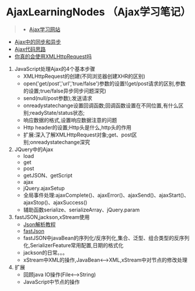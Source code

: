 # AjaxLearningNodes （Ajax学习笔记）
> - [Ajax学习网站](http://www.runoob.com/ajax/ajax-tutorial.html)
- [Ajax中的同步和异步](http://www.cnmiss.cn/?p=84)
- [Ajax代码思路](http://www.cnblogs.com/venoral/p/5136508.html)
- [你真的会使用XMLHttpRequest吗](https://segmentfault.com/a/1190000004322487)

1. JavaScript处理Ajax的4个基本步骤
    - XMLHttpRequest的创建(不同浏览器创建XHR的区别)
    - open('get/post','url','true/false')参数的设置!(get/post请求的区别,参数的设置;true/false异步同步问题深究)
    - send(null/post参数);发送请求
    - onreadystatechange设置回调函数;回调函数设置在不同位置,有什么区别;readyState/status状态;
    - 响应数据的格式,设置响应数据注意的问题
    - Http header的设置;Http头是什么,http头的作用
    - 扩展:深入了解XMLHttpRequest对象;get、post区别;onreadystatechange深究
2. JQuery中的Ajax
    * load
    * get
    * post
    * getJSON、getScript
    * ajax
    * jQuery.ajaxSetup
    * 全局事件处理:ajaxComplete()、ajaxError()、ajaxSend()、ajaxStart()、ajaxStop()、ajaxSuccess()
    * 辅助函数serialize、serializeArray、jQuery.param
3. fastJSON,jackson,xStream使用
    * [Json解析教程](http://zyjustin9.iteye.com/blog/2020533)
    * [fastJson](http://www.cnblogs.com/zhenmingliu/archive/2011/12/29/2305775.html)
    * fastJSON中javaBean的序列化/反序列化,集合、泛型、组合类型的反序列化,SerializerFeature常用配置,日期的格式化
    * jackson的日常。。。
    * xStream中XML的操作,JavaBean<-->XML,xStream中对节点的修改处理
4. 扩展
    * 回顾java IO操作(File<-->String)
    * JavaScript中节点的操作
    